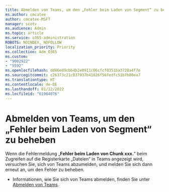 ```yaml
---
title: Abmelden von Teams, um den „Fehler beim Laden von Segment“ zu beheben
ms.author: cmcatee
author: cmcatee-MSFT
manager: scotv
ms.audience: Admin
ms.topic: article
ms.service: o365-administration
ROBOTS: NOINDEX, NOFOLLOW
localization_priority: Priority
ms.collection: Adm_O365
ms.custom:
- "9002922"
- "5592"
ms.openlocfilehash: dd86ed9cbb4b2e0911c06cfcf0351ba3728a4f7e
ms.sourcegitcommit: c26373c21c837937b41026f56fedfc51b7b80ea7
ms.translationtype: HT
ms.contentlocale: de-DE
ms.lasthandoff: 01/12/2022
ms.locfileid: "61964076"
---
```

# <a name="sign-out-of-teams-to-resolve-loading-chunk-error"></a>Abmelden von Teams, um den „Fehler beim Laden von Segment“ zu beheben

Wenn die Fehlermeldung „**Fehler beim Laden von Chunk xxx.**“ beim Zugreifen auf die Registerkarte „Dateien“ in Teams angezeigt wird, versuchen Sie, sich von Teams abzumelden, und melden Sie sich dann erneut an, um den Fehler zu beheben.

- Informationen, wie Sie sich von Teams abmelden, finden Sie unter [Abmelden von Teams](https://support.microsoft.com/en-ie/office/sign-out-of-teams-a6d76e69-e1dd-4bc4-8e5f-04ba48384487).
